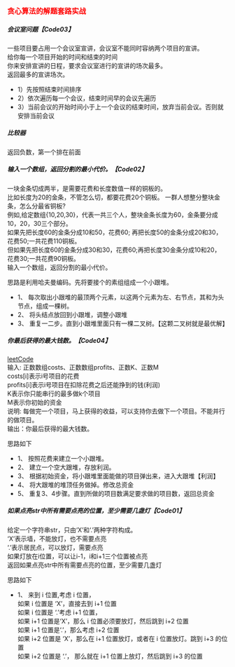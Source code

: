 ### <font color="red">**贪心算法的解题套路实战**</font>
##### **会议室问题【Code03】**
一些项目要占用一个会议室宣讲，会议室不能同时容纳两个项目的宣讲。  
给你每一个项目开始的时间和结束的时间  
你来安排宣讲的日程，要求会议室进行的宣讲的场次最多。  
返回最多的宣讲场次。   
* 1）先按照结束时间排序  
* 2）依次遍历每一个会议，结束时间早的会议先遍历  
* 3）当前会议的开始时间小于上一个会议的结束时间，放弃当前会议。否则就安排当前会议  

##### **比较器**
返回负数，第一个排在前面

##### **输入一个数组，返回分割的最小代价。【Code02】**
一块金条切成两半，是需要花费和长度数值一样的铜板的。  
比如长度为20的金条，不管怎么切，都要花费20个铜板。 一群人想整分整块金条，怎么分最省铜板?  
例如,给定数组{10,20,30}，代表一共三个人，整块金条长度为60，金条要分成10，20，30三个部分。  
如果先把长度60的金条分成10和50，花费60; 再把长度50的金条分成20和30，花费50;一共花费110铜板。  
但如果先把长度60的金条分成30和30，花费60;再把长度30金条分成10和20， 花费30;一共花费90铜板。  
输入一个数组，返回分割的最小代价。   

思路是利用哈夫曼编码。先将要接个的素组组成一个小跟堆。  
* 1、 每次取出小跟堆的最顶两个元素，以这两个元素为左、右节点，其和为头节点，组成一棵树。  
* 2、 将头结点放回到小跟堆，调整小跟堆  
* 3、 重复一二步。直到小跟堆里面只有一棵二叉树。【这颗二叉树就是最优解】  


##### **你最后获得的最大钱数。【Code04】**
[leetCode](https://leetcode.com/problems/ipo/)     
输入: 正数数组costs、正数数组profits、正数K、正数M    
costs[i]表示i号项目的花费  
profits[i]表示i号项目在扣除花费之后还能挣到的钱(利润)  
K表示你只能串行的最多做k个项目  
M表示你初始的资金  
说明: 每做完一个项目，马上获得的收益，可以支持你去做下一个项目。不能并行的做项目。  
输出：你最后获得的最大钱数。  


思路如下  
* 1、 按照花费来建立一个小跟堆。  
* 2、 建立一个空大跟堆，存放利润。
* 3、 根据初始资金，将小跟堆里面能做的项目弹出来，进入大跟堆【利润】  
* 4、 将大跟堆的堆顶任务做掉。修改总资金  
* 5、 重复3、4步骤。直到所做的项目数满足要求做的项目数，返回总资金  


##### **如果点亮str中所有需要点亮的位置，至少需要几盏灯【Code01】**  
给定一个字符串str，只由‘X’和‘.’两种字符构成。  
‘X’表示墙，不能放灯，也不需要点亮  
‘.’表示居民点，可以放灯，需要点亮  
如果灯放在i位置，可以让i-1，i和i+1三个位置被点亮  
返回如果点亮str中所有需要点亮的位置，至少需要几盏灯  

思路如下  
* 1、 来到 i 位置,考虑 i 位置，  
        如果 i 位置是 ‘X’，直接去到 i+1 位置  
        如果 i 位置是 ‘.’考虑 i+1 位置，  
            如果 i+1 位置是‘X’，那么 i 位置必须要放灯，然后跳到 i+2 位置  
            如果 i+1 位置是‘.’，那么考虑 i+2 位置  
                如果 i+2 位置是 ‘X’，那么在 i+1 位置放灯，或者在 i 位置放灯。跳到 i+3 的位置  
                如果 i+2 位置是 ‘.’， 那么就在 i+1 位置上放灯，然后跳到 i+3 的位置  
        


